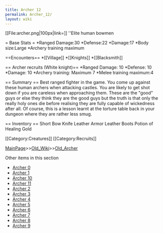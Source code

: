 ```yaml
---
title: Archer 12
permalink: Archer_12/
layout: wiki
---
```

[[File:archer.png|100px|link=]]
''Elite human bowmen

= Base Stats =
*Ranged Damage:30
*Defense:22
*Damage:17
*Body size:Large
*Archery training maximum

==Encounters==
*[[Village]]
*[[Knights]]
*[[Blacksmith]]

== Archer recruits (White knight)==
*Ranged Damage: 10
*Defense: 10
*Damage: 10
*Archery training: Maximum 7
*Melee training maximum:4

== Summary ==
Best ranged fighter in the game. You come up against these human archers when attacking castles. You are likely to get shot down if you are careless when approaching them. These are the &quot;good&quot; guys or else they think they are the good guys but the truth is that only the really holy ones die before realising they are fully capable of wickedness after all. Of course, this is a lesson learnt at the torture table back in your dungeon where they are rather less smug.

== Inventory ==
 Short Bow
 Knife
 Leather Armor
 Leather Boots
 Potion of Healing
 Gold

[[Category:Creatures]]
[[Category:Recruits]]

[MainPage](/keeperrl_wiki/ "wikilink")>>[Old_Wiki](/keeperrl_wiki/Old_Wiki "wikilink")>>[Old_Archer](/keeperrl_wiki/Old_Archer "wikilink")

Other items in this section
-    [Archer 0](/keeperrl_wiki/Archer_0 "wikilink")
-    [Archer 1](/keeperrl_wiki/Archer_1 "wikilink")
-    [Archer 10](/keeperrl_wiki/Archer_10 "wikilink")
-    [Archer 11](/keeperrl_wiki/Archer_11 "wikilink")
-    [Archer 2](/keeperrl_wiki/Archer_2 "wikilink")
-    [Archer 3](/keeperrl_wiki/Archer_3 "wikilink")
-    [Archer 4](/keeperrl_wiki/Archer_4 "wikilink")
-    [Archer 5](/keeperrl_wiki/Archer_5 "wikilink")
-    [Archer 6](/keeperrl_wiki/Archer_6 "wikilink")
-    [Archer 7](/keeperrl_wiki/Archer_7 "wikilink")
-    [Archer 8](/keeperrl_wiki/Archer_8 "wikilink")
-    [Archer 9](/keeperrl_wiki/Archer_9 "wikilink")
